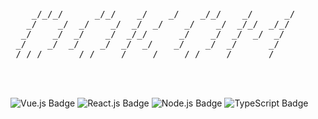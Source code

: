 <pre>
    _/_/_/      _/_/    _/    _/    _/_/    _/      _/   
   _/    _/  _/    _/  _/  _/    _/    _/  _/_/  _/_/    
  _/    _/  _/    _/  _/_/      _/    _/  _/  _/  _/     
 _/    _/  _/    _/  _/  _/    _/    _/  _/      _/      
_/_/_/      _/_/    _/    _/    _/_/    _/      _/   
</pre>
<br />
<br />

![Vue.js Badge](https://img.shields.io/badge/-Vue.js-35363A?style=flat-square&logo=Vue.js&logoColor=4FC08D)
![React.js Badge](https://img.shields.io/badge/-React-35363A?style=flat-square&logo=React&logoColor=#61DAFB)
![Node.js Badge](https://img.shields.io/badge/-Node.js-35363A?style=flat-square&logo=Node.js&logoColor=339933)
![TypeScript Badge](https://img.shields.io/badge/-TypeScript-35363A?style=flat-square&logo=TypeScript&logoColor=3178C6)
